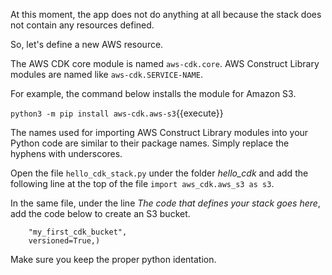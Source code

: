 
At this moment, the app does not do anything at all because the stack does not contain any resources defined. 

So, let's define a new AWS resource. 

The AWS CDK core module is named ```aws-cdk.core```. AWS Construct Library modules are named like ```aws-cdk.SERVICE-NAME```.

For example, the command below installs the module for Amazon S3.

`python3 -m pip install aws-cdk.aws-s3`{{execute}}

The names used for importing AWS Construct Library modules into your Python code are similar to their package names. Simply replace the hyphens with underscores. 

Open the file ```hello_cdk_stack.py``` under the folder *hello_cdk* and add the following line at the top of the file 
```import aws_cdk.aws_s3 as s3```.

In the same file, under the line *The code that defines your stack goes here*, add the code below to create an S3 bucket.

```bucket = s3.Bucket(self, 
    "my_first_cdk_bucket", 
    versioned=True,)
```

Make sure you keep the proper python identation.

